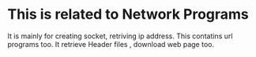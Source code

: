 # This is related to Network Programs
It is mainly for creating socket, retriving ip address.
This contatins url programs too. It retrieve Header files , download web page too.

